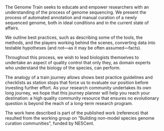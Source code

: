 The Genome Train seeks to educate and empower researchers with an understanding of the process of genome sequencing. We present the process of automated annotation and manual curation of a newly sequenced genome, both in ideal conditions and in the current state of affairs. 

We outline best practices, such as describing some of the tools, the methods, and the players working behind the scenes, converting data into testable hypotheses (and not—as it may be often assumed—facts). 

Throughout this process, we wish to lead biologists themselves to undertake an aspect of quality control that only they, as domain experts who understand the biology of the species, can perform. 

The analogy of a train journey allows shows best practice guidelines and checklists as station stops that force us to evaluate our position before investing further effort. As your research community undertakes its own long journey, we hope that this journey planner will help you reach your destination: a high quality community resource that ensures no evolutionary question is beyond the reach of a long-term research program.

The work here described is part of the published work (reference) that resulted from the working group on "Building non-model species genome curation communities", funded by NESCent.
